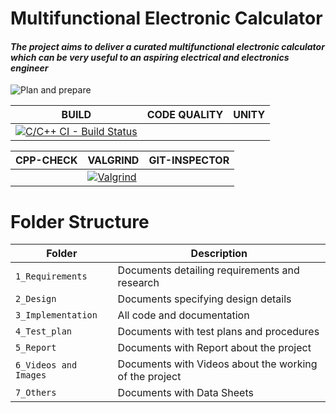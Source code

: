 # Multifunctional Electronic Calculator

#### *The project aims to deliver a curated multifunctional electronic calculator which can be very useful to an aspiring electrical and electronics engineer*
![Plan and prepare](https://user-images.githubusercontent.com/80444408/124429895-14429580-dd8c-11eb-8152-ad048d59db7f.png)

BUILD              | CODE QUALITY                             |UNITY     |
-------------------| -----------------------------------------|----------|
[![C/C++ CI - Build Status](https://github.com/GENESIS2021Q1/sdlc2-team-1/actions/workflows/C-build.yml/badge.svg)](https://github.com/GENESIS2021Q1/sdlc2-team-1/actions/workflows/C-build.yml)|  | |
                   
CPP-CHECK          | VALGRIND                             |GIT-INSPECTOR|
-------------------| -----------------------------------------|----------|
                   |[![Valgrind](https://github.com/GENESIS2021Q1/sdlc2-team-1/actions/workflows/ValgrindTest.yml/badge.svg)](https://github.com/GENESIS2021Q1/sdlc2-team-1/actions/workflows/ValgrindTest.yml)                |          |                 

# Folder Structure
Folder             | Description
-------------------| -----------------------------------------
`1_Requirements`   | Documents detailing requirements and research
`2_Design`         | Documents specifying design details
`3_Implementation` | All code and documentation
`4_Test_plan`      | Documents with test plans and procedures
`5_Report`         |  Documents with Report about the project               
`6_Videos and Images`| Documents with Videos about the working of the project
`7_Others   `      | Documents with Data Sheets



